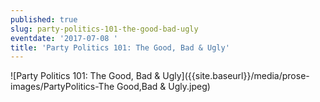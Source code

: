 ```yaml
---
published: true
slug: party-politics-101-the-good-bad-ugly
eventdate: '2017-07-08 '
title: 'Party Politics 101: The Good, Bad & Ugly'
---
```

![Party Politics 101: The Good, Bad & Ugly]({{site.baseurl}}/media/prose-images/PartyPolitics-The Good,Bad & Ugly.jpeg)